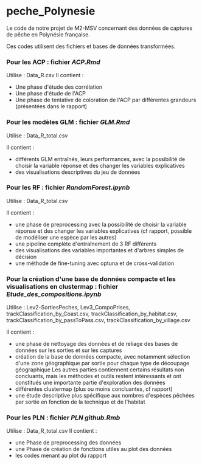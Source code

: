 # peche_Polynesie
Le code de notre projet de M2-MSV concernant des données de captures de pêche en Polynésie française.

Ces codes utilisent des fichiers et bases de données transformées.
### Pour les ACP : fichier *ACP.Rmd*
Utilise : Data_R.csv
Il contient : 
- Une phase d'étude des corrélation
- Une phase d'étude de l'ACP
- Une phase de tentative de coloration de l'ACP par différentes grandeurs (présentées dans le rapport)
### Pour les modèles GLM : fichier *GLM.Rmd*
Utilise : Data_R_total.csv

Il contient :
- différents GLM entraînés, leurs performances, avec la possibilité de choisir la variable réponse et des changer les variables explicatives
- des visualisations descriptives du jeu de données

### Pour les RF : fichier *RandomForest.ipynb*
Utilise : Data_R_total.csv

Il contient :
- une phase de preprocessing avec la possibilité de choisir la variable réponse et des changer les variables explicatives (cf rapport, possible de modéliser une espèce par les autres)
- une pipeline complète d'entraînement de 3 RF différents
- des visualisations des variables importantes et d'arbres simples de décision
- une méthode de fine-tuning avec optuna et de cross-validation

### Pour la création d'une base de données compacte et les visualisations en clustermap : fichier *Etude_des_compositions.ipynb*
Utilise : Lev2-SortiesPeches, Lev3_CompoPrises, trackClassification_by_Coast.csv, trackClassification_by_habitat.csv, trackClassification_by_passToPass.csv, trackClassification_by_village.csv

Il contient :
- une phase de nettoyage des données et de reliage des bases de données sur les sorties et sur les captures
- création de la base de données compacte, avec notamment sélection d'une zone géographique par sortie pour chaque type de découpage géographique
Les autres parties contiennent certains résultats non concluants, mais les méthodes et outils restent intéressants et ont constitués une importante partie d'exploration des données
- différentes clustermap (plus ou moins concluantes, cf rapport)
- une étude descriptive plus spécifique aux nombres d'espèces pêchées par sortie en fonction de la technique et de l'habitat

### Pour les PLN : fichier *PLN github.Rmb*
Utilise : Data_R_total.csv
Il contient :
- une Phase de preprocessing des données 
- une Phase de création de fonctions utiles au plot des données
- les codes menant au plot du rapport 
